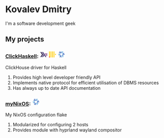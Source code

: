 # Kovalev Dmitry
I'm a software development geek

## My projects

### [ClickHaskell](https://github.com/GetShopTV/ClickHaskell): <img width="24" src="./assets/haskell.svg"> <img width="24" src="./assets/clickhouse.svg"> <img width="24" src="./assets/nix.svg">

ClickHouse driver for Haskell

1. Provides high level developer friendly API
2. Implements native protocol for efficient utilisation of DBMS resources 
3. Has always up to date API documentation

### [myNixOS](https://github.com/KovalevDima/myNixOS): <img width="24" src="./assets/nix.svg">
My NixOS configuration flake
1. Modularized for configuring 2 hosts
2. Provides module with hyprland wayland compositor
